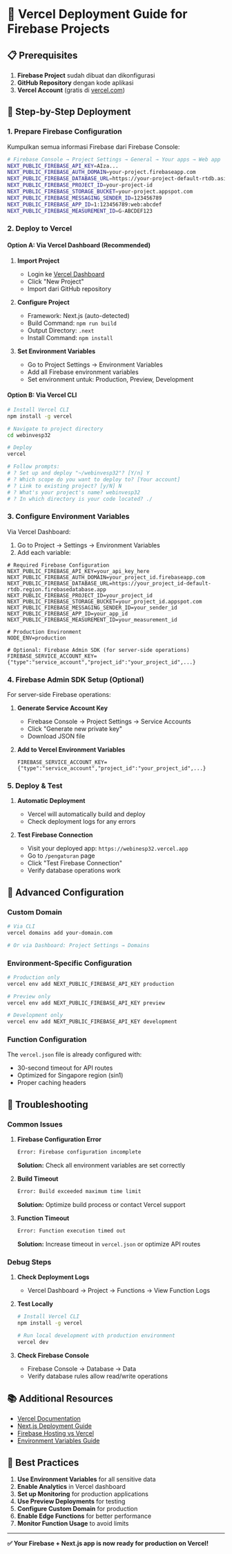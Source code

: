 # 🚀 Vercel Deployment Guide for Firebase Projects

## 📋 Prerequisites

1. **Firebase Project** sudah dibuat dan dikonfigurasi
2. **GitHub Repository** dengan kode aplikasi
3. **Vercel Account** (gratis di [vercel.com](https://vercel.com))

## 🔧 Step-by-Step Deployment

### 1. **Prepare Firebase Configuration**

Kumpulkan semua informasi Firebase dari Firebase Console:

```bash
# Firebase Console → Project Settings → General → Your apps → Web app
NEXT_PUBLIC_FIREBASE_API_KEY=AIza...
NEXT_PUBLIC_FIREBASE_AUTH_DOMAIN=your-project.firebaseapp.com
NEXT_PUBLIC_FIREBASE_DATABASE_URL=https://your-project-default-rtdb.asia-southeast1.firebasedatabase.app
NEXT_PUBLIC_FIREBASE_PROJECT_ID=your-project-id
NEXT_PUBLIC_FIREBASE_STORAGE_BUCKET=your-project.appspot.com
NEXT_PUBLIC_FIREBASE_MESSAGING_SENDER_ID=123456789
NEXT_PUBLIC_FIREBASE_APP_ID=1:123456789:web:abcdef
NEXT_PUBLIC_FIREBASE_MEASUREMENT_ID=G-ABCDEF123
```

### 2. **Deploy to Vercel**

#### Option A: Via Vercel Dashboard (Recommended)

1. **Import Project**
   - Login ke [Vercel Dashboard](https://vercel.com/dashboard)
   - Click "New Project"
   - Import dari GitHub repository

2. **Configure Project**
   - Framework: Next.js (auto-detected)
   - Build Command: `npm run build`
   - Output Directory: `.next`
   - Install Command: `npm install`

3. **Set Environment Variables**
   - Go to Project Settings → Environment Variables
   - Add all Firebase environment variables
   - Set environment untuk: Production, Preview, Development

#### Option B: Via Vercel CLI

```bash
# Install Vercel CLI
npm install -g vercel

# Navigate to project directory
cd webinvesp32

# Deploy
vercel

# Follow prompts:
# ? Set up and deploy "~/webinvesp32"? [Y/n] Y
# ? Which scope do you want to deploy to? [Your account]
# ? Link to existing project? [y/N] N
# ? What's your project's name? webinvesp32
# ? In which directory is your code located? ./
```

### 3. **Configure Environment Variables**

Via Vercel Dashboard:
1. Go to Project → Settings → Environment Variables
2. Add each variable:

```env
# Required Firebase Configuration
NEXT_PUBLIC_FIREBASE_API_KEY=your_api_key_here
NEXT_PUBLIC_FIREBASE_AUTH_DOMAIN=your_project_id.firebaseapp.com
NEXT_PUBLIC_FIREBASE_DATABASE_URL=https://your_project_id-default-rtdb.region.firebasedatabase.app
NEXT_PUBLIC_FIREBASE_PROJECT_ID=your_project_id
NEXT_PUBLIC_FIREBASE_STORAGE_BUCKET=your_project_id.appspot.com
NEXT_PUBLIC_FIREBASE_MESSAGING_SENDER_ID=your_sender_id
NEXT_PUBLIC_FIREBASE_APP_ID=your_app_id
NEXT_PUBLIC_FIREBASE_MEASUREMENT_ID=your_measurement_id

# Production Environment
NODE_ENV=production

# Optional: Firebase Admin SDK (for server-side operations)
FIREBASE_SERVICE_ACCOUNT_KEY={"type":"service_account","project_id":"your_project_id",...}
```

### 4. **Firebase Admin SDK Setup (Optional)**

For server-side Firebase operations:

1. **Generate Service Account Key**
   - Firebase Console → Project Settings → Service Accounts
   - Click "Generate new private key"
   - Download JSON file

2. **Add to Vercel Environment Variables**
   ```env
   FIREBASE_SERVICE_ACCOUNT_KEY={"type":"service_account","project_id":"your_project_id",...}
   ```

### 5. **Deploy & Test**

1. **Automatic Deployment**
   - Vercel will automatically build and deploy
   - Check deployment logs for any errors

2. **Test Firebase Connection**
   - Visit your deployed app: `https://webinesp32.vercel.app`
   - Go to `/pengaturan` page
   - Click "Test Firebase Connection"
   - Verify database operations work

## 🔧 Advanced Configuration

### Custom Domain

```bash
# Via CLI
vercel domains add your-domain.com

# Or via Dashboard: Project Settings → Domains
```

### Environment-Specific Configuration

```bash
# Production only
vercel env add NEXT_PUBLIC_FIREBASE_API_KEY production

# Preview only
vercel env add NEXT_PUBLIC_FIREBASE_API_KEY preview

# Development only
vercel env add NEXT_PUBLIC_FIREBASE_API_KEY development
```

### Function Configuration

The `vercel.json` file is already configured with:
- 30-second timeout for API routes
- Optimized for Singapore region (sin1)
- Proper caching headers

## 🐛 Troubleshooting

### Common Issues

1. **Firebase Configuration Error**
   ```bash
   Error: Firebase configuration incomplete
   ```
   **Solution:** Check all environment variables are set correctly

2. **Build Timeout**
   ```bash
   Error: Build exceeded maximum time limit
   ```
   **Solution:** Optimize build process or contact Vercel support

3. **Function Timeout**
   ```bash
   Error: Function execution timed out
   ```
   **Solution:** Increase timeout in `vercel.json` or optimize API routes

### Debug Steps

1. **Check Deployment Logs**
   - Vercel Dashboard → Project → Functions → View Function Logs

2. **Test Locally**
   ```bash
   # Install Vercel CLI
   npm install -g vercel

   # Run local development with production environment
   vercel dev
   ```

3. **Check Firebase Console**
   - Firebase Console → Database → Data
   - Verify database rules allow read/write operations

## 📚 Additional Resources

- [Vercel Documentation](https://vercel.com/docs)
- [Next.js Deployment Guide](https://nextjs.org/docs/deployment)
- [Firebase Hosting vs Vercel](https://firebase.google.com/docs/hosting)
- [Environment Variables Guide](https://vercel.com/docs/concepts/projects/environment-variables)

## 🎯 Best Practices

1. **Use Environment Variables** for all sensitive data
2. **Enable Analytics** in Vercel dashboard
3. **Set up Monitoring** for production applications
4. **Use Preview Deployments** for testing
5. **Configure Custom Domain** for production
6. **Enable Edge Functions** for better performance
7. **Monitor Function Usage** to avoid limits

---

**✅ Your Firebase + Next.js app is now ready for production on Vercel!**